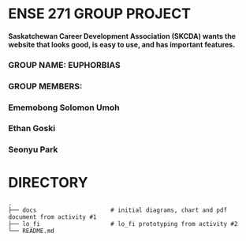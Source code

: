 # ENSE 271 GROUP PROJECT
#### Saskatchewan Career Development Association (SKCDA) wants the website that looks good, is easy to use, and has important features.








### GROUP NAME: EUPHORBIAS
### GROUP MEMBERS:
### Ememobong Solomon Umoh
### Ethan Goski
### Seonyu Park


# DIRECTORY
    .
    ├── docs                     # initial diagrams, chart and pdf document from activity #1
    ├── lo_fi                    # lo_fi prototyping from activity #2
    └── README.md

